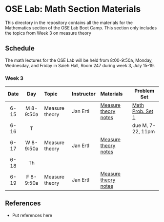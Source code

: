 # OSE Lab: Math Section Materials

This directory in the repository contains all the materials for the Mathematics section of the OSE Lab Boot Camp. This section only includes the topics from Week 3 on measure theory

## Schedule

The math lectures for the OSE Lab will be held from 8:00-9:50a, Monday, Wednesday, and Friday in Saieh Hall, Room 247 during week 3, July 15-19.

### Week 3

| Date | Day | Topic | Instructor | Materials | Problem Set |
|:---:|:---:|:--- |:--- |:--- | --- |
6-15  | M 8-9:50a | Measure theory | Jan Ertl | [Measure theory notes](MTNotesOSE19.pdf) | [Math Prob. Set 1]()  |
6-16  | T   |   |  |  | due M, 7-22, 11pm |
6-17  | W 8-9:50a | Measure theory | Jan Ertl | [Measure theory notes](MTNotesOSE19.pdf) |     |
6-18  | Th |      |   |  |     |
6-19  | F 8-9:50a | Measure theory | Jan Ertl | [Measure theory notes](MTNotesOSE19.pdf) |     |



## References

* Put references here
